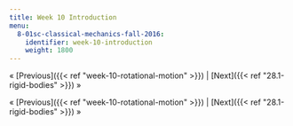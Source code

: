 ```yaml
---
title: Week 10 Introduction
menu:
  8-01sc-classical-mechanics-fall-2016:
    identifier: week-10-introduction
    weight: 1800
---
```

« [Previous]({{< ref "week-10-rotational-motion" >}}) | [Next]({{< ref "28.1-rigid-bodies" >}}) »

« [Previous]({{< ref "week-10-rotational-motion" >}}) | [Next]({{< ref "28.1-rigid-bodies" >}}) »